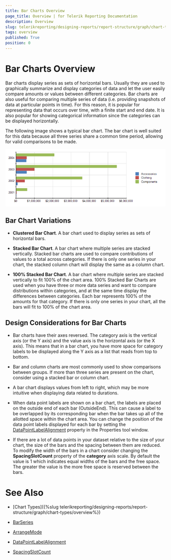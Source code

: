 ```yaml
---
title: Bar Charts Overview
page_title: Overview | for Telerik Reporting Documentation
description: Overview
slug: telerikreporting/designing-reports/report-structure/graph/chart-types/bar-charts/overview
tags: overview
published: True
position: 0
---
```


# Bar Charts Overview



Bar charts display series as sets of horizontal bars. Usually they are used to graphically summarize and display categories        of data and let the user easily compare amounts or values between different categories. Bar charts are also useful for comparing multiple        series of data (i.e. providing snapshots of data at particular points in time). For this reason, it is popular for representing data that        occurs over time, with a finite start and end date. It is also popular for showing categorical information since the categories can be        displayed horizontally.

The following image shows a typical bar chart. The bar chart is well suited for this data because all three series share a common time        period, allowing for valid comparisons to be made.  

  ![graph bars\Bar Chart](images/Graph/BarChart.png)

## Bar Chart Variations

* __Clustered Bar Chart__. A bar chart used to display series as sets of horizontal bars.

* __Stacked Bar Chart__. A bar chart where multiple series are stacked vertically.                   Stacked bar charts are used to compare contributions of values to a total across categories. If there is only                    one series in your chart, the stacked column chart will  display the same as a column chart.                   

* __100% Stacked Bar Chart__. A bar chart where multiple series are stacked vertically to fit 100%                   of the chart area. 100% Stacked Bar Charts are used when you have three or more data series and want to compare distributions                    within categories, and at the same time display the differences between categories. Each bar represents 100% of the amounts                    for that category. If there is only one series in your chart, all the bars will fit to 100% of the chart area.               

## Design Considerations for Bar Charts

* Bar charts have their axes reversed. The category axis is the vertical axis (or the Y axis)                  and the value axis is the horizontal axis (or the X axis). This means that in a bar chart, you have more space                  for category labels to be displayed along the Y axis as a list that reads from top to bottom.

* Bar and column charts are most commonly used to show comparisons between groups. If more than                  three series are present on the chart, consider using a stacked bar or column chart.

* A bar chart displays values from left to right, which may be more intuitive when displaying data                  related to durations.

* When data point labels are shown on a bar chart, the labels are placed on the outside end of each bar (OutsideEnd).                 This can cause a label to be overlapped by its corresponding bar when the bar takes up all of the allotted space within the chart area. You can change the position                  of the data point labels displayed for each bar by setting the  [DataPointLabelAlignment](/reporting/api/Telerik.Reporting.BarSeries#Telerik_Reporting_BarSeries_DataPointLabelAlignment)  property in the Properties tool window.

* If there are a lot of data points in your dataset relative to the size of your chart, the size of the bars                 and the spacing between them are reduced. To modify the width of the bars in a chart consider changing the                 __SpacingSlotCount__ property of the __category__ axis scale. By default the                  value is 1 which indicates equal widths of the bars and the free space. The greater the value is the more free space                  is reserved between the bars.


# See Also


 

* [Chart Types]({%slug telerikreporting/designing-reports/report-structure/graph/chart-types/overview%}) 

* [BarSeries](/reporting/api/Telerik.Reporting.BarSeries)  

* [ArrangeMode](/reporting/api/Telerik.Reporting.GraphSeries2D#Telerik_Reporting_GraphSeries2D_ArrangeMode)  

* [DataPointLabelAlignment](/reporting/api/Telerik.Reporting.BarSeries#Telerik_Reporting_BarSeries_DataPointLabelAlignment)  

* [SpacingSlotCount](/reporting/api/Telerik.Reporting.Scale#Telerik_Reporting_Scale_SpacingSlotCount)

